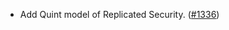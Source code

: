 - Add Quint model of Replicated Security.
  ([\#1336](https://github.com/cosmos/interchain-security/pull/1336))